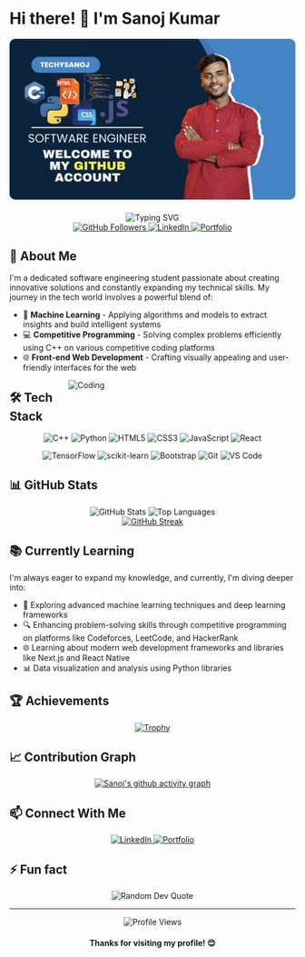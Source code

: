 # Hi there! 👋 I'm Sanoj Kumar

<img src="check-my-profile.png" alt="Sanoj's Profile Image" width="auto" style="border-radius:10px;margin-bottom:20px;"/>

<div align="center">
  
  
  <img src="https://readme-typing-svg.herokuapp.com?font=Fira+Code&weight=600&size=24&pause=1000&center=true&vCenter=true&random=false&width=600&height=100&lines=Software+Engineer;Machine+Learning+Enthusiast;Competitive+Programmer;Front-end+Web+Developer" alt="Typing SVG" />
  
  <div>
    <a href="https://github.com/techysanoj">
      <img src="https://img.shields.io/github/followers/techysanoj?label=Followers&style=social" alt="GitHub Followers" />
    </a>
    <a href="https://www.linkedin.com/in/techysanoj/">
      <img src="https://img.shields.io/badge/LinkedIn-Connect-blue?style=flat&logo=linkedin" alt="LinkedIn" />
    </a>
    <a href="https://personal-portfolio-web-five.vercel.app/">
      <img src="https://img.shields.io/badge/Portfolio-Visit-brightgreen?style=flat&logo=vercel" alt="Portfolio" />
    </a>
  </div>
</div>

## 🚀 About Me

I'm a dedicated software engineering student passionate about creating innovative solutions and constantly expanding my technical skills. My journey in the tech world involves a powerful blend of:

- 🤖 **Machine Learning** - Applying algorithms and models to extract insights and build intelligent systems
- 💻 **Competitive Programming** - Solving complex problems efficiently using C++ on various competitive coding platforms
- 🌐 **Front-end Web Development** - Crafting visually appealing and user-friendly interfaces for the web

<img align="right" alt="Coding" width="400" src="https://media.giphy.com/media/qgQUggAC3Pfv687qPC/giphy.gif">

## 🛠️ Tech Stack

<div align="center">
  
  ![C++](https://img.shields.io/badge/C%2B%2B-00599C?style=for-the-badge&logo=c%2B%2B&logoColor=white)
  ![Python](https://img.shields.io/badge/Python-3776AB?style=for-the-badge&logo=python&logoColor=white)
  ![HTML5](https://img.shields.io/badge/HTML5-E34F26?style=for-the-badge&logo=html5&logoColor=white)
  ![CSS3](https://img.shields.io/badge/CSS3-1572B6?style=for-the-badge&logo=css3&logoColor=white)
  ![JavaScript](https://img.shields.io/badge/JavaScript-F7DF1E?style=for-the-badge&logo=javascript&logoColor=black)
  ![React](https://img.shields.io/badge/React-20232A?style=for-the-badge&logo=react&logoColor=61DAFB)
  
  ![TensorFlow](https://img.shields.io/badge/TensorFlow-%23FF6F00.svg?style=for-the-badge&logo=TensorFlow&logoColor=white)
  ![scikit-learn](https://img.shields.io/badge/scikit--learn-%23F7931E.svg?style=for-the-badge&logo=scikit-learn&logoColor=white)
  ![Bootstrap](https://img.shields.io/badge/Bootstrap-563D7C?style=for-the-badge&logo=bootstrap&logoColor=white)
  ![Git](https://img.shields.io/badge/Git-F05032?style=for-the-badge&logo=git&logoColor=white)
  ![VS Code](https://img.shields.io/badge/VS_Code-0078D4?style=for-the-badge&logo=visual%20studio%20code&logoColor=white)
  
</div>

## 📊 GitHub Stats

<div align="center">
  <img src="https://github-readme-stats-git-masterrstaa-rickstaa.vercel.app/api?username=techysanoj&show_icons=true&theme=tokyonight&hide_border=true" alt="GitHub Stats" height="160"/>
  <img src="https://github-readme-stats-git-masterrstaa-rickstaa.vercel.app/api/top-langs/?username=techysanoj&layout=compact&theme=tokyonight&hide_border=true" alt="Top Languages" height="160"/>
</div>

<div align="center">
  <a href="https://git.io/streak-stats">
    <img src="https://streak-stats.demolab.com?user=techysanoj&theme=tokyonight&hide_border=true" alt="GitHub Streak"/>
  </a>
</div>

## 📚 Currently Learning

I'm always eager to expand my knowledge, and currently, I'm diving deeper into:

- 🧠 Exploring advanced machine learning techniques and deep learning frameworks
- 🔍 Enhancing problem-solving skills through competitive programming on platforms like Codeforces, LeetCode, and HackerRank
- 🌐 Learning about modern web development frameworks and libraries like Next.js and React Native
- 📊 Data visualization and analysis using Python libraries

## 🏆 Achievements

<div align="center">
  
  [![Trophy](https://github-profile-trophy.vercel.app/?username=techysanoj&theme=nord&column=7&margin-w=15&margin-h=15)](https://github.com/ryo-ma/github-profile-trophy)
  
</div>


## 📈 Contribution Graph

<div align="center">
  
  [![Sanoj's github activity graph](https://github-readme-activity-graph.vercel.app/graph?username=techysanoj&theme=tokyo-night&hide_border=true)](https://github.com/ashutosh00710/github-readme-activity-graph)
  
</div>

## 📫 Connect With Me

<div align="center">
  <a href="https://www.linkedin.com/in/techysanoj/">
    <img src="https://img.shields.io/badge/LinkedIn-0077B5?style=for-the-badge&logo=linkedin&logoColor=white" alt="LinkedIn"/>
  </a>
  <a href="https://personal-portfolio-web-five.vercel.app/">
    <img src="https://img.shields.io/badge/Portfolio-000000?style=for-the-badge&logo=vercel&logoColor=white" alt="Portfolio"/>
  </a>
</div>

## ⚡ Fun fact

<div align="center">
  <img src="https://quotes-github-readme.vercel.app/api?type=horizontal&theme=tokyonight" alt="Random Dev Quote"/>
</div>

---

<div align="center">
  <img src="https://komarev.com/ghpvc/?username=techysanoj&color=blueviolet&style=flat-square" alt="Profile Views"/>
  
  <h4>Thanks for visiting my profile! 😊</h4>
</div>
